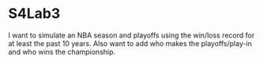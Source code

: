 # S4Lab3
 
I want to simulate an NBA season and playoffs using the win/loss record for at least the past 10 years. Also want to add who makes the playoffs/play-in and who wins the championship.
